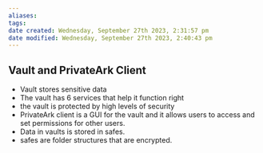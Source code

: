 ```yaml
---
aliases: 
tags: 
date created: Wednesday, September 27th 2023, 2:31:57 pm
date modified: Wednesday, September 27th 2023, 2:40:43 pm
---
```


## Vault and PrivateArk Client

- Vault stores sensitive data  
- The vault has 6 services that help it function right  
- the vault is protected by high levels of security  
- PrivateArk client is a GUI for the vault and it allows users to access and set permissions for other users.
- Data in vaults is stored in safes.
- safes are folder structures that are encrypted.